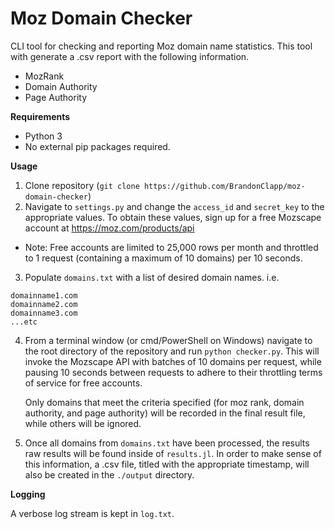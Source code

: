 # Moz Domain Checker
CLI tool for checking and reporting Moz domain name statistics. This tool with generate a .csv report with the following information.
- MozRank
- Domain Authority
- Page Authority

**Requirements**
- Python 3
- No external pip packages required.

**Usage**
1. Clone repository (`git clone https://github.com/BrandonClapp/moz-domain-checker`)
2. Navigate to `settings.py` and change the `access_id` and `secret_key` to the appropriate values. To obtain these values, sign up for a free Mozscape account at https://moz.com/products/api
  - Note: Free accounts are limited to 25,000 rows per month and throttled to 1 request (containing a maximum of 10 domains) per 10 seconds.
3. Populate `domains.txt` with a list of desired domain names. i.e.

```
domainname1.com
domainname2.com
domainname3.com
...etc
```

4. From a terminal window (or cmd/PowerShell on Windows) navigate to the root directory of the repository and run `python checker.py`. This will invoke the Mozscape API with batches of 10 domains per request, while pausing 10 seconds between requests to adhere to their throttling terms of service for free accounts.

    Only domains that meet the criteria specified (for moz rank, domain authority, and page authority) will be recorded in the final result file, while others will be ignored.

5. Once all domains from `domains.txt` have been processed, the results raw results will be found inside of `results.jl`. In order to make sense of this information, a .csv file, titled with the appropriate timestamp, will also be created in the `./output` directory.

**Logging**

A verbose log stream is kept in `log.txt`.
